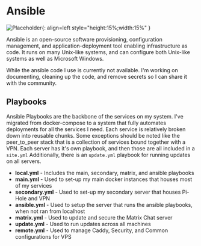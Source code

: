 # Ansible

![Placeholder](/img/logos/ansible.png){: align=left style="height:15%;width:15%" }

Ansible is an open-source software provisioning, configuration management, and application-deployment tool enabling infrastructure as code. It runs on many Unix-like systems, and can configure both Unix-like systems as well as Microsoft Windows.

While the ansible code I use is currently not available. I'm working on documenting, cleaning up the code, and remove secrets so I can share it with the community. 

## Playbooks
Ansible Playbooks are the backbone of the services on my system. I've migrated from docker-compose to a system that fully automates deployments for all the services I need. Each service is relatively broken down into reusable chunks. Some exceptions should be noted like the peer_to_peer stack that is a collection of services bound together with a VPN. Each server has it's own playbook, and then those are all included in a `site.yml`  Additionally, there is an `update.yml` playbook for running updates on all servers.


- **local.yml** - Includes the main, secondary, matrix, and ansible playbooks
- **main.yml** - Used to set-up my main docker instances that houses most of my services
- **secondary.yml** - Used to set-up my secondary server that houses Pi-Hole and VPN
- **ansible.yml** - Used to setup the server that runs the ansible playbooks, when not ran from localhost
- **matrix.yml** - Used to update and secure the Matrix Chat server
- **update.yml** - Used to run updates across all machines
- **remote.yml** - Used to manage Caddy, Security, and Common configurations for VPS
